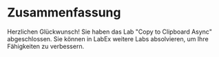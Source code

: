 # Zusammenfassung

Herzlichen Glückwunsch! Sie haben das Lab "Copy to Clipboard Async" abgeschlossen. Sie können in LabEx weitere Labs absolvieren, um Ihre Fähigkeiten zu verbessern.
